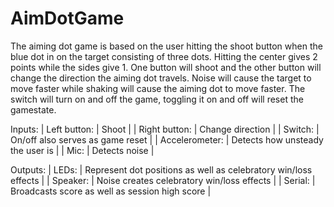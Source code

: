# AimDotGame
The aiming dot game is based on the user hitting the shoot button when the blue dot in on the target consisting of three dots. Hitting the center gives 2 points while the sides give 1. One button will shoot and the other button will change the direction the aiming dot travels. Noise will cause the target to move faster while shaking will cause the aiming dot to move faster. The switch will turn on and off the game, toggling it on and off will reset the gamestate.

Inputs:
| Left button: | Shoot |
| Right button: | Change direction |
| Switch: | On/off also serves as game reset |
| Accelerometer: | Detects how unsteady the user is |
| Mic: | Detects noise |

Outputs:
| LEDs: | Represent dot positions as well as celebratory win/loss effects |
| Speaker: | Noise creates celebratory win/loss effects |
| Serial: | Broadcasts score as well as session high score |
